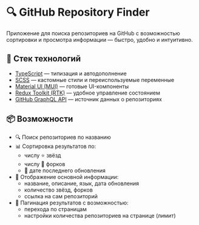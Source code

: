 # 🔍 GitHub Repository Finder

Приложение для поиска репозиториев на GitHub с возможностью сортировки и просмотра информации — быстро, удобно и интуитивно.

## 🚀 Стек технологий

- [TypeScript](https://www.typescriptlang.org/) — типизация и автодополнение
- [SCSS](https://sass-lang.com/) — кастомные стили и переиспользуемые переменные
- [Material UI (MUI)](https://mui.com/) — готовые UI-компоненты
- [Redux Toolkit (RTK)](https://redux-toolkit.js.org/) — удобное управление состоянием
- [GitHub GraphQL API](https://docs.github.com/en/graphql) — источник данных о репозиториях

## 📦 Возможности

- 🔍 Поиск репозиториев по названию
- 📊 Сортировка результатов по:
  - числу ⭐ звёзд
  - числу 🍴 форков
  - 📆 дате последнего обновления
- 📁 Отображение основной информации:
  - название, описание, язык, дата обновления
  - количество звёзд, форков
  - ссылка на сам репозиторий
- 📄 Пагинация результатов с возможностью:
  - перехода по страницам
  - настройки количества репозиториев на странице (лимит)
